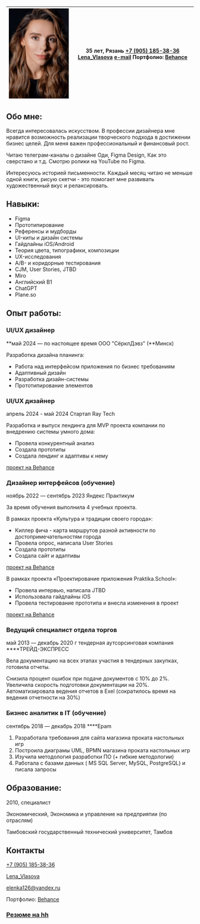 
| ![Власова Елена](vlasova_elena.jpeg)    | 35 лет,  Рязань [+7 (905) 185-38-36](tel:+79051853836)  [Lena_Vlasova](https://t.me/Lena_Vlasova)  [e-mail](mailto:elenka126@yandex.ru)  Портфолио: [Behance](https://www.behance.net/VlasovaElena) |
| -------- | ------- |

## Обо мне:

Всегда интересовалась искусством. В профессии дизайнера мне нравится возможность реализации творческого подхода в достижении бизнес целей. Для меня важен профессиональный  и финансовый рост. 

Читаю телеграм-каналы о дизайне Оди, Figma Design, Как это сверстано и т.д. Смотрю ролики на YouTube по Figma.

Интересуюсь историей письменности. Каждый месяц читаю не меньше одной книги, рисую скетчи - это помогает мне развивать художественный вкус и релаксировать.

## Навыки:

- Figma
- Прототипирование
- Референсы и мудборды
- UI-киты и дизайн системы
- Гайдлайны iOS/Android
- Теория цвета, типографики, композиции
- UX-исследования
- A/B- и коридорные тестирования
- CJM, User Stories, JTBD
- Miro
- Английский B1
- ChatGPT
- Plane.so

## Опыт работы:

### UI/UX дизайнер

**май 2024 — по настоящее время OOO "СёрклДэвз" (**Минск)

Разработка дизайна планинга:

- Работа над интерфейсом приложения по бизнес требованиям
- Адаптивный дизайн
- Разработка дизайн-системы
- Прототипирование элементов

### UI/UX дизайнер

апрель 2024 -  май 2024 Стартап Ray Tech

Разработка и выпуск лендинга для MVP проекта компании по  внедрению системы умного дома:

- Провела конкурентный анализ
- Создала прототипы
- Создала лендинг и адаптивы к нему

[проект на Behance](https://www.behance.net/gallery/199023225/umnyj-dom)

### **Дизайнер интерфейсов (обучение)**

ноябрь 2022 — сентябрь 2023 Яндекс Практикум 

За время обучения выполнила 4 учебных проекта.

В рамках проекта «Культура и традиции своего города»:

- Киллер фича - карта маршрутов разной активности по достопримечательностям города
- Провела опрос, написала User Stories
- Создала прототипы
- Создала сайт и адаптивы

[проект на Behance](https://www.behance.net/VlasovaElena)

В рамках проекта «Проектирование приложения Praktika.School»:

- Провела интервью, написала JTBD
- Использовала гайдлайны iOS
- Провела тестирование прототипа и внесла изменения в проект

[проект на Behance](https://www.behance.net/VlasovaElena)

### **Ведущий специалист отдела торгов**

май 2013 — декабрь 2020 г  тендерная аутсорсинговая компания ****ТРЕЙД-ЭКСПРЕСС 

Вела документацию на всех этапах участия в тендерных закупках, готовила отчеты.

Снизила процент ошибок при подаче документов с 10% до 2%.
Увеличила скорость подготовки документации на 20%.
Автоматизировала ведения отчетов в Exel (сократилось время на ведения отчетности на 30%)

### **Бизнес аналитик в IT (обучение)**

сентябрь 2018 — декабрь 2018  ****Epam 

1. Разработала требования для сайта магазина проката настольных игр
2. Построила диаграмы UML, BPMN магазина проката настольных игр
3. Изучила методология разработки ПО (+ гибкие методологии)
4. Работала с базами данных ( MS SQL Server, MySQL, PostgreSQL) и писала запросы

## Образование:

2010, специалист

Экономический, Экономика и управление на предприятии (по отраслям)

Тамбовский государственный технический университет, Тамбов

## Контакты

[+7 (905) 185-38-36](tel:+79051853836)

[Lena_Vlasova](https://t.me/Lena_Vlasova)

[elenka126@yandex.ru](mailto:elenka126@yandex.ru)

Портфолио: [Behance](https://www.behance.net/VlasovaElena)

### [Резюме на hh](https://ryazan.hh.ru/applicant/resumes/view?resume=cbdf8481ff0c5e6f6c0039ed1f425774567466)